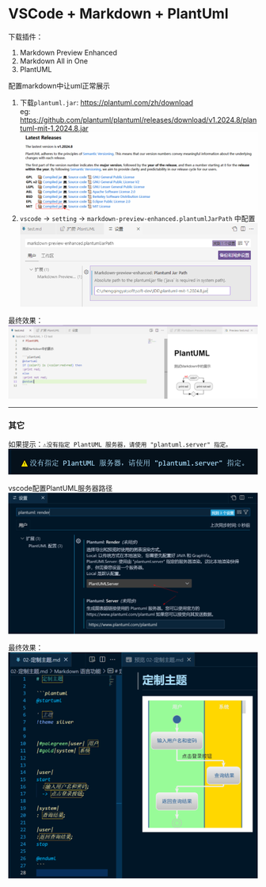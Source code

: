 # VSCode + Markdown + PlantUml

下载插件：

1. Markdown Preview Enhanced
2. Markdown All in One
3. PlantUML

配置markdown中让uml正常展示

1. 下载`plantuml.jar`: https://plantuml.com/zh/download   
   eg: https://github.com/plantuml/plantuml/releases/download/v1.2024.8/plantuml-mit-1.2024.8.jar
   ![](./images/14-VSCode+Markdown+PlantUml-1732759862306.png)
2. `vscode` -> `setting` -> `markdown-preview-enhanced.plantumlJarPath` 中配置
   ![](./images/14-VSCode+Markdown+PlantUml-1732760094099.png)

最终效果：
![](./images/14-VSCode+Markdown+PlantUml-1732772699802.png)

---

### 其它

如果提示：`⚠️没有指定 PlantUML 服务器，请使用 "plantuml.server" 指定。`
![](./images/14-VSCode+Markdown+PlantUml_1745166709063.png)

vscode配置PlantUML服务器路径
![](./images/14-VSCode+Markdown+PlantUml_1745166813133.png)

最终效果：
![](./images/14-VSCode+Markdown+PlantUml_1745166949151.png)
